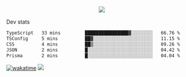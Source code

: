 <h3 align="center">
  <a href="https://github.com/spoopy2023">
      <img src="https://github-profile-trophy.vercel.app/?username=Spoopy2023&no-bg=true&no-frame=true">
  </a>
</h3>

Dev stats
<!--START_SECTION:waka-->

```txt
TypeScript   33 mins         ████████████████▓░░░░░░░░   66.76 %
TSConfig     5 mins          ██▓░░░░░░░░░░░░░░░░░░░░░░   11.15 %
CSS          4 mins          ██▒░░░░░░░░░░░░░░░░░░░░░░   09.26 %
JSON         2 mins          █░░░░░░░░░░░░░░░░░░░░░░░░   04.42 %
Prisma       2 mins          █░░░░░░░░░░░░░░░░░░░░░░░░   04.04 %
```

<!--END_SECTION:waka-->
[![wakatime](https://wakatime.com/badge/user/018ece4c-ff65-47b1-86a2-26e4e720c978.svg)](https://wakatime.com/@mac_g)
<img src="https://camo.githubusercontent.com/935c1e1091fb0ce9d975d06263ed4bc014721cd7e52b557f59b07c85da01afe3/68747470733a2f2f6b6f6d617265762e636f6d2f67687076632f3f757365726e616d653d5843726166744d616e3532266c6162656c3d566965777326636f6c6f723d626c7565267374796c653d706c6173746963">
